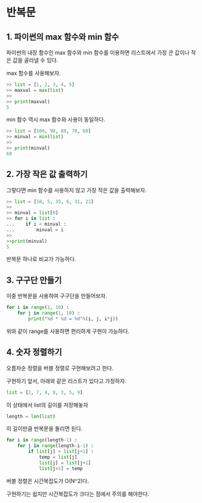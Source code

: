 # 반복문
## 1. 파이썬의 max 함수와 min 함수

파이썬의 내장 함수인 max 함수와 min 함수를 이용하면 리스트에서 가장 큰 값이나 작은 값을 골라낼 수 있다.

max 함수를 사용해보자.

```python
>> list = [1, 2, 3, 4, 5]
>> maxval = max(list)
>> 
>> print(maxval)
5
```

min  함수 역시 max 함수와 사용이 동일하다.

```python
>> list = [100, 90, 80, 70, 60]
>> minval = min(list)
>>
>> print(minval)
60
```



## 2. 가장 작은 값 출력하기

그렇다면 min 함수를 사용하지 않고 가장 작은 값을 출력해보자.



```python
>> list = [10, 5, 35, 6, 31, 21]
>>
>> minval = list[0]
>> for i in list :
...    if i < minval :
...        minval = i
>>
>>print(minval)
5
```

반복문 하나로 비교가 가능하다.



## 3. 구구단 만들기

이중 반복문을 사용하여 구구단을 만들어보자.

```python
for i in range(1, 10) :
    for j in range(1, 10) :
        print("%d * %d = %d"%(i, j, i*j))
```

위와 같이 range를 사용하면 편리하게 구현이 가능하다.



## 4. 숫자 정렬하기

오름차순 정렬을 버블 정렬로 구현해보려고 한다.

구현하기 앞서, 아래와 같은 리스트가 있다고 가정하자.

```python
list = [2, 7, 4, 8, 3, 5, 9]
```

이 상태에서 list의 길이를 저장해놓자

```python
length = len(list)
```

이 길이만큼 반복문을 돌리면 된다.

```python
for i in range(length-1) :
    for j in range(length-i-1) :
        if list[j] > list[j+1] :
            temp = list[j]
            list[j] = list[j+1]
            list[j+1] = temp
```

버블 정렬은 시간복잡도가 O(N^2)다.

구현하기는 쉽지만 시간복잡도가 크다는 점에서 주의를 해야한다.
